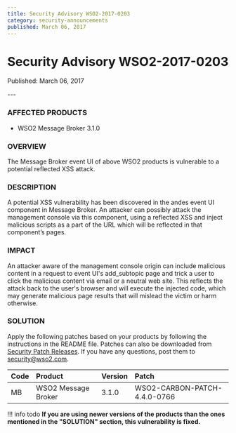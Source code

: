 ```yaml
---
title: Security Advisory WSO2-2017-0203
category: security-announcements
published: March 06, 2017
---
```


# Security Advisory WSO2-2017-0203

<p class="doc-info">Published: March 06, 2017</p>
---

### AFFECTED PRODUCTS
* WSO2 Message Broker 3.1.0


### OVERVIEW
The Message Broker event UI of above WSO2 products is vulnerable to a potential reflected XSS attack.


### DESCRIPTION
A potential XSS vulnerability has been discovered in the andes event UI component in Message Broker. An attacker can possibly attack the management console via this component, using a reflected XSS and inject malicious scripts as a part of the URL which will be reflected in that component’s pages.


### IMPACT
An attacker aware of the management console origin can include malicious content in a request to event UI's add_subtopic page and trick a user to click the malicious content via email or a neutral web site. This reflects the attack back to the user's browser and will execute the injected code, which may generate malicious page results that will mislead the victim or harm otherwise.


### SOLUTION
Apply the following patches based on your products by following the instructions in the README file. Patches can also be downloaded from [Security Patch Releases](https://wso2.com/security-patch-releases/). If you have any questions, post them to <security@wso2.com>.


| **Code** | **Product**          | **Version** | **Patch**                    |
| :--- | :------ | :------ | :---- |
| MB | WSO2 Message Broker | 3.1.0 | WSO2-CARBON-PATCH-4.4.0-0766 |


!!! info todo
    **If you are using newer versions of the products than the ones mentioned in the "SOLUTION" section, this vulnerability is fixed.**
